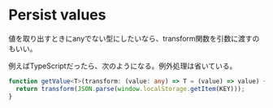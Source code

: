 # Persist values

値を取り出すときにanyでない型にしたいなら、transform関数を引数に渡すのもいい。

例えばTypeScriptだったら、次のようになる。例外処理は省いている。

```ts
function getValue<T>(transform: (value: any) => T = (value) => value) {
  return transform(JSON.parse(window.localStorage.getItem(KEY)));
}
```

